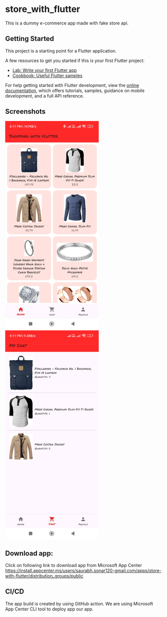 # store_with_flutter

This is a dummy e-commerce app made with fake store api.

## Getting Started

This project is a starting point for a Flutter application.

A few resources to get you started if this is your first Flutter project:

- [Lab: Write your first Flutter app](https://docs.flutter.dev/get-started/codelab)
- [Cookbook: Useful Flutter samples](https://docs.flutter.dev/cookbook)

For help getting started with Flutter development, view the
[online documentation](https://docs.flutter.dev/), which offers tutorials,
samples, guidance on mobile development, and a full API reference.

## Screenshots
<p>
<img src="https://github.com/SaurabhS120/store_with_flutter/blob/master/screenshots/screenshot-001-home.jpg" width="300"/>
<img src="https://github.com/SaurabhS120/store_with_flutter/blob/master/screenshots/screenshot-002-my-cart.jpg" width="300"/>
</p>

## Download app:
Click on following link to download app from Microsoft App Center <br/>
https://install.appcenter.ms/users/saurabh.sonar120-gmail.com/apps/store-with-flutter/distribution_groups/public

## CI/CD
The app build is created by using GitHub action. We are using Microsoft App Center CLI tool to deploy app our app.
